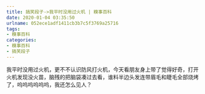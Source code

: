 ```yaml
---
title: 搞笑段子->我平时没用过火机 | 糗事百科
date: 2020-01-04 03:35:50
urlname: 052ece1adf1411cb3b7c5f3769a25716
tags: 
- 糗事百科
categories:
- 糗事百科
- 搞笑段子
---
```

我平时没用过火机，更不不认识防风打火机，今天看朋友身上带了觉得好奇，打开火机发现没火苗，脑残的把脑袋凑过去看，谁料半边头发连带眉毛和睫毛全部烧烤了，呜呜呜呜呜呜，我还怎么见人？


